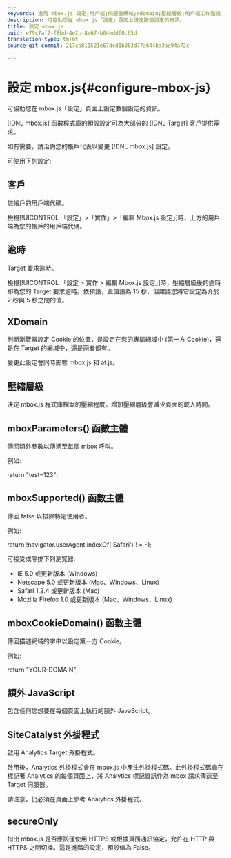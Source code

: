 ```yaml
---
keywords: 進階 mbox.js 設定;用戶端;伺服器網域;xdomain;壓縮層級;用戶端工作階段 ID 支援;secureOnly;用戶端 PC ID 支援;傳遞頁面;反向連結 URL;流量層級;流量持續時間;mboxParameters() 函數主體;mboxSupported() 函數主體;mboxCookieDomain() 函數主體;額外 JavaScript;SiteCatalyst 外掛程式;取得 mbox.js 做為自動解壓縮 JavaScript;忽隱忽現;主體隱藏;隱藏主體
description: 可協助您在 mbox.js「設定」頁面上設定數個設定的資訊。
title: 設定 mbox.js
uuid: e79c7af7-f8bd-4e2b-8e67-b04eddf0c65d
translation-type: tm+mt
source-git-commit: 217ca811521e67dcd1b063d77a644ba3ae94a72c

---
```



# 設定 mbox.js{#configure-mbox-js}

可協助您在 mbox.js「設定」頁面上設定數個設定的資訊。

[!DNL mbox.js] 函數程式庫的預設設定可為大部分的 [!DNL Target] 客戶提供需求。

如有需要，請洽詢您的帳戶代表以變更 [!DNL mbox.js] 設定。

可使用下列設定:

## 客戶

您帳戶的用戶端代碼。

檢視[!UICONTROL 「設定」&gt;「實作」&gt;「編輯 Mbox.js 設定」]時，上方的用戶端為您的帳戶的用戶端代碼。

## 逾時

Target 要求逾時。

檢視[!UICONTROL 「設定 &gt; 實作 &gt; 編輯 Mbox.js 設定」]時，壓縮層級後的逾時即為您的 Target 要求逾時。依預設，此值設為 15 秒，但建議您將它設定為介於 2 秒與 5 秒之間的值。

## XDomain

判斷瀏覽器設定 Cookie 的位置，是設定在您的專屬網域中 (第一方 Cookie)，還是在 Target 的網域中，還是兩者都有。

變更此設定會同時影響 mbox.js 和 at.js。

## 壓縮層級

決定 mbox.js 程式庫檔案的壓縮程度。增加壓縮層級會減少頁面的載入時間。

## mboxParameters() 函數主體

傳回額外參數以傳遞至每個 mbox 呼叫。

例如:

return "test=123";

## mboxSupported() 函數主體

傳回 false 以排除特定使用者。

例如:

return !navigator.userAgent.indexOf('Safari') ! = -1;

可接受或除排下列瀏覽器:

* IE 5.0 或更新版本 (Windows)
* Netscape 5.0 或更新版本 (Mac、Windows、Linux)
* Safari 1.2.4 或更新版本 (Mac)
* Mozilla Firefox 1.0 或更新版本 (Mac、Windows、Linux)

## mboxCookieDomain() 函數主體

傳回描述網域的字串以設定第一方 Cookie。

例如:

return "YOUR-DOMAIN";

## 額外 JavaScript

包含任何您想要在每個頁面上執行的額外 JavaScript。

## SiteCatalyst 外掛程式

啟用 Analytics Target 外掛程式。

啟用後，Analytics 外掛程式會在 mbox.js 中產生外掛程式碼。此外掛程式碼會在標記著 Analytics 的每個頁面上，將 Analytics 標記資訊作為 mbox 請求傳送至 Target 伺服器。

請注意，仍必須在頁面上參考 Analytics 外掛程式。

## secureOnly

指出 mbox.js 是否應該僅使用 HTTPS 或根據頁面通訊協定，允許在 HTTP 與 HTTPS 之間切換。這是進階的設定，預設值為 False。